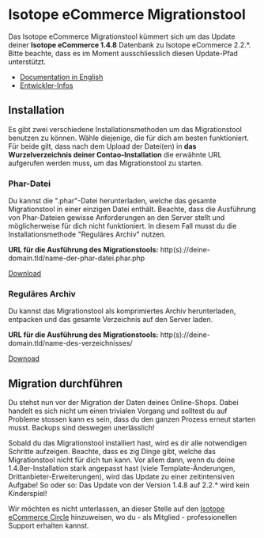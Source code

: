 # Isotope eCommerce Migrationstool

Das Isotope eCommerce Migrationstool kümmert sich um das Update deiner **Isotope eCommerce 1.4.8** 
Datenbank zu Isotope eCommerce 2.2.*. Bitte beachte, dass es im Moment ausschliesslich diesen Update-Pfad 
unterstützt.

- [Documentation in English](docs/en.md)
- [Entwickler-Infos](docs/dev.md)


## Installation

Es gibt zwei verschiedene Installationsmethoden um das Migrationstool benutzen zu können. 
Wähle diejenige, die für dich am besten funktioniert. Für beide gilt, dass nach dem 
Upload der Datei(en) in **das Wurzelverzeichnis deiner Contao-Installation** die erwähnte URL 
aufgerufen werden muss, um das Migrationstool zu starten.

### Phar-Datei

Du kannst die ".phar"-Datei herunterladen, welche das gesamte Migrationstool in einer einzigen 
Datei enthält. Beachte, dass die Ausführung von Phar-Dateien gewisse Anforderungen an den Server 
stellt und möglicherweise für dich nicht funktioniert. In diesem Fall musst du die Installationsmethode
"Reguläres Archiv" nutzen.

**URL für die Ausführung des Migrationstools:** http(s)://deine-domain.tld/name-der-phar-datei.phar.php

[Download](https://github.com/isotope/migration/releases/download/1.0.5/isotope-migration.phar.php.zip)

### Reguläres Archiv

Du kannst das Migrationstool als komprimiertes Archiv herunterladen, entpacken und das gesamte 
Verzeichnis auf den Server laden.

**URL für die Ausführung des Migrationstools:** http(s)://deine-domain.tld/name-des-verzeichnisses/

[Downoad](https://github.com/isotope/migration/releases/download/1.0.5/isotope-migration.zip)


## Migration durchführen

Du stehst nun vor der Migration der Daten deines Online-Shops. Dabei handelt es sich nicht 
um einen trivialen Vorgang und solltest du auf Probleme stossen kann es sein, dass du den ganzen
Prozess erneut starten musst. Backups sind deswegen unerlässlich!

Sobald du das Migrationstool installiert hast, wird es dir alle notwendigen Schritte aufzeigen.
Beachte, dass es zig Dinge gibt, welche das Migrationstool nicht für dich tun kann. Vor allem dann, 
wenn du deine 1.4.8er-Installation stark angepasst hast (viele Template-Änderungen, 
Drittanbieter-Erweiterungen), wird das Update zu einer zeitintensiven Aufgabe! So oder so: Das 
Update von der Version 1.4.8 auf 2.2.* wird kein Kinderspiel!

Wir möchten es nicht unterlassen, an dieser Stelle auf den 
[Isotope eCommerce Circle](https://circle.isotopeecommerce.org) hinzuweisen, 
wo du - als Mitglied - professionellen Support erhalten kannst.
